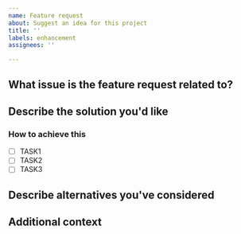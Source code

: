 ```yaml
---
name: Feature request
about: Suggest an idea for this project
title: ''
labels: enhancement
assignees: ''

---
```


<!--
For general questions, please ask on https://github.com/stella-cv/stella_vslam/discussions
-->

## What issue is the feature request related to?
<!-- A clear and concise description of what the problem is. Ex. I'm always frustrated when [...] -->

## Describe the solution you'd like
<!-- A clear and concise description of what you want to happen. -->

### How to achieve this
<!-- If you already have an idea of how this new feature could be implemented, describe it here. -->

- [ ] TASK1
- [ ] TASK2
- [ ] TASK3

## Describe alternatives you've considered
<!-- A clear and concise description of any alternative solutions or features you've considered. -->

## Additional context
<!-- Add any other context or screenshots about the feature request here. e.g. references -->
